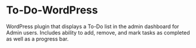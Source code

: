 # To-Do-WordPress
WordPress plugin that displays a To-Do list in the admin dashboard for Admin users. Includes ability to add, remove, and mark tasks as completed as well as a progress bar.

